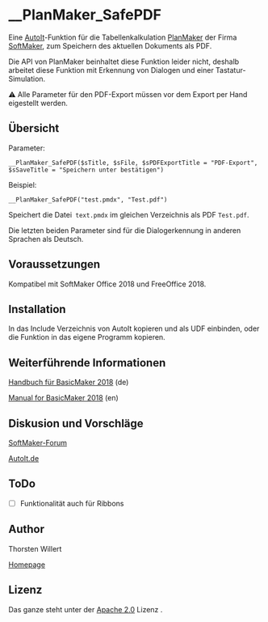 # __PlanMaker_SafePDF

Eine [AutoIt](https://www.autoitscript.com/site/autoit/)-Funktion für die Tabellenkalkulation [PlanMaker](https://www.softmaker.de/softmaker-office-planmaker) der Firma [SoftMaker](https://www.softmaker.de/softmaker-office), zum Speichern des aktuellen Dokuments als PDF.

Die API von PlanMaker beinhaltet diese Funktion leider nicht, deshalb arbeitet diese Funktion mit Erkennung von Dialogen und einer Tastatur-Simulation.

:warning: Alle Parameter für den PDF-Export müssen vor dem Export per Hand eigestellt werden.

## Übersicht

Parameter:
```autoit
__PlanMaker_SafePDF($sTitle, $sFile, $sPDFExportTitle = "PDF-Export", $sSaveTitle = "Speichern unter bestätigen")
```

Beispiel:
```autoit
__PlanMaker_SafePDF("test.pmdx", "Test.pdf")
```
Speichert die Datei` text.pmdx` im gleichen Verzeichnis als PDF `Test.pdf`.


Die letzten beiden Parameter sind für die Dialogerkennung in anderen Sprachen als Deutsch.


## Voraussetzungen

Kompatibel mit SoftMaker Office 2018 und FreeOffice 2018.


## Installation

In das Include Verzeichnis von AutoIt kopieren und als UDF einbinden, oder die Funktion in das eigene Programm kopieren.

## Weiterführende Informationen

[Handbuch für BasicMaker 2018](http://www.softmaker.net/down/bm2018manual_de.pdf) (de)

[Manual for BasicMaker 2018](http://www.softmaker.net/down/bm2018manual_en.pdf) (en)

## Diskusion und Vorschläge

[SoftMaker-Forum](https://forum.softmaker.de/viewtopic.php?f=276&t=25608#p123093)
                                            
[AutoIt.de](https://autoit.de/thread/85113-planmaker-udf-tabellenkalkulation-von-softmaker-office-und-freeoffice/)


## ToDo
- [ ] Funktionalität auch für Ribbons


## Author
Thorsten Willert

[Homepage](http://www.thorsten-willert.de/)

## Lizenz
Das ganze steht unter der [Apache 2.0](https://github.com/THWillert//__PlanMaker_SafePDF/blob/master/LICENSE) Lizenz
.
